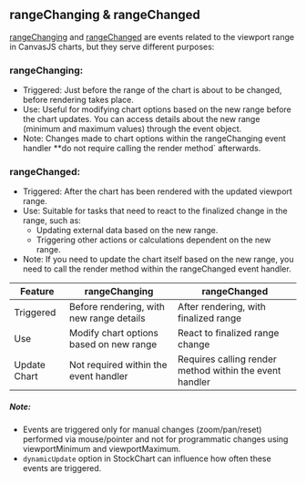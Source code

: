 ## rangeChanging & rangeChanged

[rangeChanging](https://canvasjs.com/docs/charts/chart-options/range-changing/) and [rangeChanged](https://canvasjs.com/docs/charts/chart-options/range-changed/) are events related to the viewport range in CanvasJS charts, but they serve different purposes:

### rangeChanging:
* Triggered: Just before the range of the chart is about to be changed, before rendering takes place.
* Use: Useful for modifying chart options based on the new range before the chart updates. You can access details about the new range (minimum and maximum values) through the event object.
* Note: Changes made to chart options within the rangeChanging event handler **do not require calling the render method` afterwards.

### rangeChanged:
* Triggered: After the chart has been rendered with the updated viewport range.
* Use: Suitable for tasks that need to react to the finalized change in the range, such as:
  * Updating external data based on the new range.
  * Triggering other actions or calculations dependent on the new range.
* Note: If you need to update the chart itself based on the new range, you need to call the render method within the rangeChanged event handler.

| Feature      | rangeChanging                            | rangeChanged                                            |
|--------------|------------------------------------------|---------------------------------------------------------|
| Triggered    | Before rendering, with new range details | After rendering, with finalized range                   |
| Use          | Modify chart options based on new range  | React to finalized range change                         |
| Update Chart | Not required within the event handler    | Requires calling render method within the event handler |

##### Note:
* Events are triggered only for manual changes (zoom/pan/reset) performed via mouse/pointer and not for programmatic changes using viewportMinimum and viewportMaximum.
* `dynamicUpdate` option in StockChart can influence how often these events are triggered.